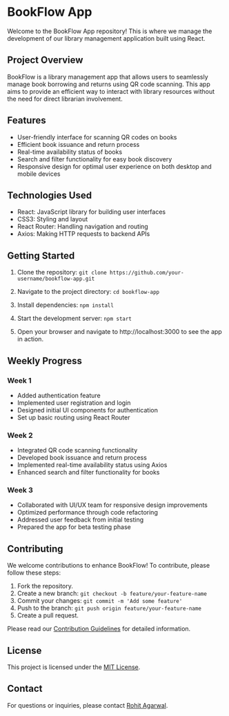 # BookFlow App

Welcome to the BookFlow App repository! This is where we manage the development of our library management application built using React.

## Project Overview

BookFlow is a library management app that allows users to seamlessly manage book borrowing and returns using QR code scanning. This app aims to provide an efficient way to interact with library resources without the need for direct librarian involvement.

## Features

- User-friendly interface for scanning QR codes on books
- Efficient book issuance and return process
- Real-time availability status of books
- Search and filter functionality for easy book discovery
- Responsive design for optimal user experience on both desktop and mobile devices

## Technologies Used

- React: JavaScript library for building user interfaces
- CSS3: Styling and layout
- React Router: Handling navigation and routing
- Axios: Making HTTP requests to backend APIs

## Getting Started

1. Clone the repository:
`
git clone https://github.com/your-username/bookflow-app.git
`

3. Navigate to the project directory:
`
cd bookflow-app
`

3. Install dependencies:
`
npm install
`

4. Start the development server:
`
npm start
`

5. Open your browser and navigate to http://localhost:3000 to see the app in action.

## Weekly Progress

### Week 1

- Added authentication feature
- Implemented user registration and login
- Designed initial UI components for authentication
- Set up basic routing using React Router

### Week 2

- Integrated QR code scanning functionality
- Developed book issuance and return process
- Implemented real-time availability status using Axios
- Enhanced search and filter functionality for books

### Week 3

- Collaborated with UI/UX team for responsive design improvements
- Optimized performance through code refactoring
- Addressed user feedback from initial testing
- Prepared the app for beta testing phase

## Contributing

We welcome contributions to enhance BookFlow! To contribute, please follow these steps:

1. Fork the repository.
2. Create a new branch: `git checkout -b feature/your-feature-name`
3. Commit your changes: `git commit -m 'Add some feature'`
4. Push to the branch: `git push origin feature/your-feature-name`
5. Create a pull request.

Please read our [Contribution Guidelines](CONTRIBUTING.md) for detailed information.

## License

This project is licensed under the [MIT License](LICENSE).

## Contact

For questions or inquiries, please contact [Rohit Agarwal](mailto:Rohitagr2610@gmail.com).
